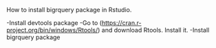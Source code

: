 How to install bigrquery package in Rstudio. 

-Install devtools package
-Go to (https://cran.r-project.org/bin/windows/Rtools/) and download Rtools. Install it. 
-Install bigrquery package
